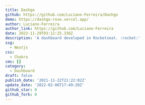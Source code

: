 ```yaml
---
title: Dashgo
github: https://github.com/Luciano-Ferreira/Dashgo
demo: https://dashgo-rose.vercel.app/
author: Luciano-Ferreira
author_link: https://github.com/Luciano-Ferreira
date: 2023-11-29T03:12:25.336Z
description: 'A dashboard developed in Rocketseat. :rocket:'
ssg:
  - Nextjs
css:
  - Chakra
cms: []
category:
  - Dashboard
draft: false
publish_date: '2021-11-22T21:22:02Z'
update_date: '2022-02-06T17:49:20Z'
github_star: 0
github_fork: 0
---
```

